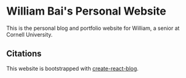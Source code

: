 # William Bai's Personal Website
This is the personal blog and portfolio website for William, a senior at Cornell University.

## Citations
This website is bootstrapped with [create-react-blog](https://github.com/jamesknelson/create-react-blog).
